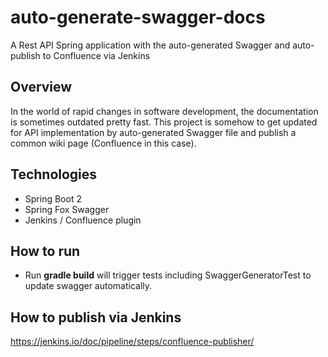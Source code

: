 # auto-generate-swagger-docs
A Rest API Spring application with the auto-generated Swagger and auto-publish to Confluence via Jenkins

## Overview
In the world of rapid changes in software development, the documentation is sometimes outdated pretty fast.
This project is somehow to get updated for API implementation by auto-generated Swagger file and publish
a common wiki page (Confluence in this case).

## Technologies
* Spring Boot 2
* Spring Fox Swagger
* Jenkins / Confluence plugin

## How to run
* Run **gradle build** will trigger tests including SwaggerGeneratorTest to update swagger automatically.

## How to publish via Jenkins
https://jenkins.io/doc/pipeline/steps/confluence-publisher/
